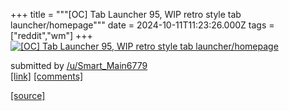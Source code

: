 +++
title = """[OC] Tab Launcher 95, WIP retro style tab launcher/homepage"""
date = 2024-10-11T11:23:26.000Z
tags = ["reddit","wm"]
+++
[![[OC] Tab Launcher 95, WIP retro style tab launcher/homepage](https://external-preview.redd.it/NDYxazBucjczNHVkMSM3irURWehM_F1vo211fKobHdxh_hCcWhfTe6hmNEnx.png?width=640&crop=smart&auto=webp&s=f515e5723b8f6c667520d5bc25bef5ca23c17d0a "[OC] Tab Launcher 95, WIP retro style tab launcher/homepage")](https://www.reddit.com/r/unixporn/comments/1g17gt2/oc_tab_launcher_95_wip_retro_style_tab/)

submitted by [/u/Smart\_Main6779](https://www.reddit.com/user/Smart_Main6779)  
[\[link\]](https://v.redd.it/pj1otxn734ud1) [\[comments\]](https://www.reddit.com/r/unixporn/comments/1g17gt2/oc_tab_launcher_95_wip_retro_style_tab/)

[[source]](https://www.reddit.com/r/unixporn/comments/1g17gt2/oc_tab_launcher_95_wip_retro_style_tab/)
